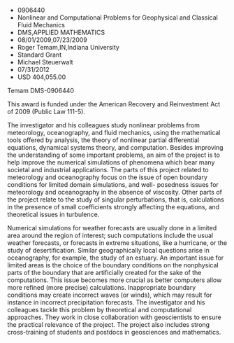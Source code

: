 
* 0906440
* Nonlinear and Computational Problems for Geophysical and Classical Fluid Mechanics
* DMS,APPLIED MATHEMATICS
* 08/01/2009,07/23/2009
* Roger Temam,IN,Indiana University
* Standard Grant
* Michael Steuerwalt
* 07/31/2012
* USD 404,055.00

Temam DMS-0906440

This award is funded under the American Recovery and Reinvestment Act of 2009
(Public Law 111-5).

The investigator and his colleagues study nonlinear problems from meteorology,
oceanography, and fluid mechanics, using the mathematical tools offered by
analysis, the theory of nonlinear partial differential equations, dynamical
systems theory, and computation. Besides improving the understanding of some
important problems, an aim of the project is to help improve the numerical
simulations of phenomena which bear many societal and industrial applications.
The parts of this project related to meteorology and oceanography focus on the
issue of open boundary conditions for limited domain simulations, and well-
posedness issues for meteorology and oceanography in the absence of viscosity.
Other parts of the project relate to the study of singular perturbations, that
is, calculations in the presence of small coefficients strongly affecting the
equations, and theoretical issues in turbulence.

Numerical simulations for weather forecasts are usually done in a limited area
around the region of interest; such computations include the usual weather
forecasts, or forecasts in extreme situations, like a hurricane, or the study of
desertification. Similar geographically local questions arise in oceanography,
for example, the study of an estuary. An important issue for limited areas is
the choice of the boundary conditions on the nonphysical parts of the boundary
that are artificially created for the sake of the computations. This issue
becomes more crucial as better computers allow more refined (more precise)
calculations. Inappropriate boundary conditions may create incorrect waves (or
winds), which may result for instance in incorrect precipitation forecasts. The
investigator and his colleagues tackle this problem by theoretical and
computational approaches. They work in close collaboration with geoscientists to
ensure the practical relevance of the project. The project also includes strong
cross-training of students and postdocs in geosciences and mathematics.
